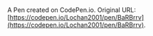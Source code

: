 # 

A Pen created on CodePen.io. Original URL: [https://codepen.io/Lochan2001/pen/BaRBrrv](https://codepen.io/Lochan2001/pen/BaRBrrv).


